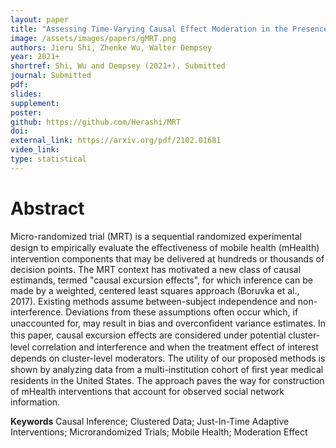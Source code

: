 ```yaml
---
layout: paper
title: "Assessing Time-Varying Causal Effect Moderation in the Presence of Cluster-Level Treatment Effect Heterogeneity"
image: /assets/images/papers/gMRT.png
authors: Jieru Shi, Zhenke Wu, Walter Dempsey
year: 2021+
shortref: Shi, Wu and Dempsey (2021+). Submitted
journal: Submitted
pdf: 
slides: 
supplement:   
poster: 
github: https://github.com/Herashi/MRT
doi: 
external_link: https://arxiv.org/pdf/2102.01681
video_link: 
type: statistical
---
```


# Abstract

Micro-randomized trial (MRT) is a sequential randomized experimental design to empirically evaluate the eﬀectiveness of mobile health (mHealth) intervention components that may be delivered at hundreds or thousands of decision points. The MRT context has motivated a new class of causal estimands, termed "causal excursion effects", for which inference can be made by a weighted, centered least squares approach (Boruvka et al., 2017). Existing methods assume between-subject independence and non-interference. Deviations from these assumptions often occur which, if unaccounted for, may result in bias and overconﬁdent variance estimates. In this paper, causal excursion eﬀects are considered under potential cluster-level correlation and interference and when the treatment eﬀect of interest depends on cluster-level moderators. The utility of our proposed methods is shown by analyzing data from a multi-institution cohort of ﬁrst year medical residents in the United States. The approach paves the way for construction of mHealth interventions that account for observed social network information.

**Keywords** Causal Inference; Clustered Data; Just-In-Time Adaptive Interventions; Microrandomized Trials; Mobile Health; Moderation Effect